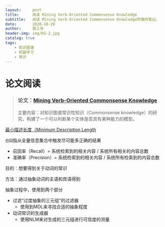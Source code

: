 ```yaml
---
layout:     post
title:      阅读 Mining Verb-Oriented Commonsense Knowledge
subtitle:   阅读 Mining Verb-Oriented Commonsense Knowledge所做的笔记。
date:       2020-10-20
author:     南三号
header-img: img/KG-2.jpg
catalog: true
tags:
    - 知识图谱
    - 机器学习	
    - 常识
---
```


# 论文阅读

> ### 论文：[Mining Verb-Oriented Commonsense Knowledge](https://ieeexplore.ieee.org/abstract/document/9101187)
>
> 主要内容：对知识图谱常识性知识（Commonsense knowledge）的研究，构建了一个可以判断某个实体是否具有某种能力的模型。

[最小描述长度（Minimum Description Length](https://baike.baidu.com/item/%E6%9C%80%E5%B0%8F%E6%8F%8F%E8%BF%B0%E9%95%BF%E5%BA%A6)

`召回`指从全量信息集合中触发尽可能多正确的结果

- 召回率（Recall）= 系统检索到的相关内容 / 系统所有相关的内容总数
- 准确率（Precision）= 系统检索到的相关内容 / 系统所有检索到的内容总数

目的：想要得到关于动词的常识

方法：通过抽象动词的主语和宾语得到

抽象过程中，使用到两个部分

- 过滤“过度抽象的三元组”的过滤器
  - 使用到MDL来寻找合适的抽象程度
- 动词常识的生成器
  - 使用NLM来对生成的三元组进行可信度的测量





​	

